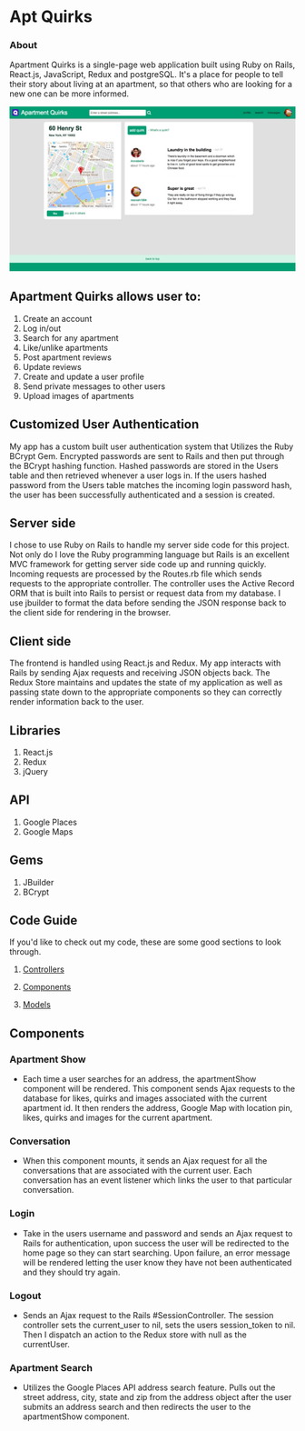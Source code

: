 # Apt Quirks

### About

Apartment Quirks is a single-page web application built using Ruby on Rails, React.js, JavaScript, Redux and postgreSQL. It's a place for people to tell their story about living at an apartment, so that others who are looking for a new one can be more informed.

![show page screenshot](https://github.com/Madhava-Hansen/AptQuirks/blob/master/app/assets/images/show_page_screen_shot.jpg)

## Apartment Quirks allows user to:

1. Create an account
2. Log in/out
3. Search for any apartment
4. Like/unlike apartments
5. Post apartment reviews
6. Update reviews
7. Create and update a user profile
8. Send private messages to other users
9. Upload images of apartments

## Customized User Authentication

My app has a custom built user authentication system that Utilizes the Ruby BCrypt Gem. Encrypted passwords are sent to Rails and then put through the BCrypt hashing function. Hashed passwords are stored in the Users table and then retrieved whenever a user logs in. If the users hashed password from the Users table matches the incoming login password hash, the user has been successfully authenticated and a session is created.

## Server side
I chose to use Ruby on Rails to handle my server side code for this project. Not only do I love the Ruby programming language but Rails is an excellent MVC framework for getting server side code up and running quickly. Incoming requests are processed by the Routes.rb file which sends requests to the appropriate controller. The controller uses the Active Record ORM that is built into Rails to persist or request data from my database. I use jbuilder to format the data before sending the JSON response back to the client side for rendering in the browser.  

## Client side

The frontend is handled using React.js and Redux. My app interacts with Rails by sending Ajax requests and receiving JSON objects back. The Redux Store maintains and updates the state of my application as well as passing state down to the appropriate components so they can correctly render information back to the user.

## Libraries

1. React.js
2. Redux
3. jQuery

## API

1. Google Places
2. Google Maps

## Gems
1. JBuilder
2. BCrypt

## Code Guide

If you'd like to check out my code, these are some good sections to look through.

1. [Controllers](https://github.com/Madhava-Hansen/AptQuirks/tree/master/app/controllers/api)

2. [Components](https://github.com/Madhava-Hansen/AptQuirks/tree/master/frontend/components)

3. [Models](https://github.com/Madhava-Hansen/AptQuirks/tree/master/app/models)


## Components

### Apartment Show
  * Each time a user searches for an address, the apartmentShow component will be rendered. This component sends Ajax requests to the database for likes, quirks and images associated with the current apartment id. It then renders the address, Google Map with location pin, likes, quirks and images for the current apartment.  
### Conversation
  * When this component mounts, it sends an Ajax request for all the conversations that are associated with the current user. Each conversation has an event listener which links the user to that particular conversation.
### Login
  * Take in the users username and password and sends an Ajax request to Rails for authentication, upon success the user will be redirected to the home page so they can start searching. Upon failure, an error message will be rendered letting the user know they have not been authenticated and they should try again.
### Logout
  * Sends an Ajax request to the Rails #SessionController. The session controller sets the current_user to nil, sets the users session_token to nil. Then I dispatch an action to the Redux store with null as the currentUser.
### Apartment Search
  * Utilizes the Google Places API address search feature. Pulls out the street address, city, state and zip from the address object after the user submits an address search and then redirects the user to the apartmentShow component.
